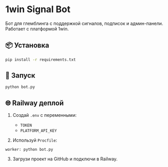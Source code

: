 # 1win Signal Bot

Бот для глемблинга с поддержкой сигналов, подписок и админ-панели. Работает с платформой 1win.

## 📦 Установка

```bash
pip install -r requirements.txt
```

## 🚀 Запуск

```bash
python bot.py
```

## 🌐 Railway деплой

1. Создай `.env` с переменными:
   - `TOKEN`
   - `PLATFORM_API_KEY`

2. Используй `Procfile`:
```
worker: python bot.py
```

3. Загрузи проект на GitHub и подключи в Railway.
